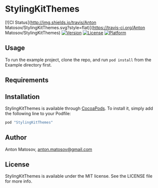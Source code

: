 # StylingKitThemes

[![CI Status](http://img.shields.io/travis/Anton Matosov/StylingKitThemes.svg?style=flat)](https://travis-ci.org/Anton Matosov/StylingKitThemes)
[![Version](https://img.shields.io/cocoapods/v/StylingKitThemes.svg?style=flat)](http://cocoapods.org/pods/StylingKitThemes)
[![License](https://img.shields.io/cocoapods/l/StylingKitThemes.svg?style=flat)](http://cocoapods.org/pods/StylingKitThemes)
[![Platform](https://img.shields.io/cocoapods/p/StylingKitThemes.svg?style=flat)](http://cocoapods.org/pods/StylingKitThemes)

## Usage

To run the example project, clone the repo, and run `pod install` from the Example directory first.

## Requirements

## Installation

StylingKitThemes is available through [CocoaPods](http://cocoapods.org). To install
it, simply add the following line to your Podfile:

```ruby
pod "StylingKitThemes"
```

## Author

Anton Matosov, anton.matosov@gmail.com

## License

StylingKitThemes is available under the MIT license. See the LICENSE file for more info.
